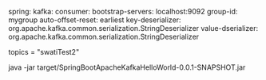 spring:
    kafka:
        consumer:
          bootstrap-servers: localhost:9092
          group-id: mygroup
          auto-offset-reset: earliest
          key-deserializer: org.apache.kafka.common.serialization.StringDeserializer
          value-dserializer: org.apache.kafka.common.serialization.StringDeserializer

topics = "swatiTest2"

java -jar target/SpringBootApacheKafkaHelloWorld-0.0.1-SNAPSHOT.jar
